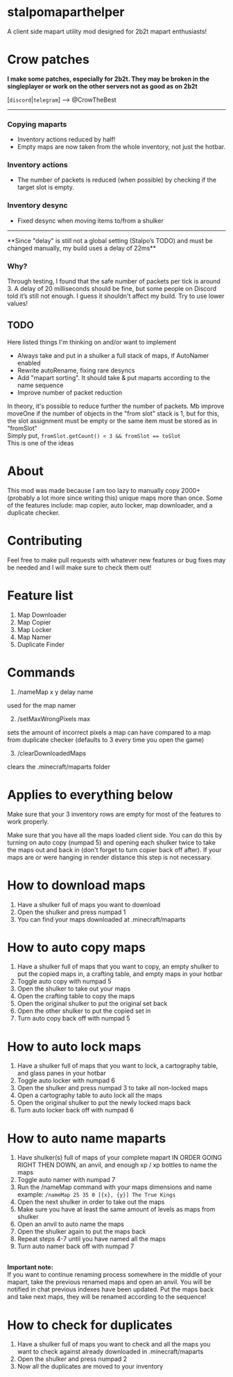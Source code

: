 # stalpomaparthelper
A client side mapart utility mod designed for 2b2t mapart enthusiasts!

# Crow patches

 <b> I make some patches, especially for 2b2t. 
 They may be broken in the singleplayer or work on the other servers not as good as on 2b2t</b> <br>

[`discord`|`telegram`] --> @CrowTheBest

<hr>

### Copying maparts
- Inventory actions reduced by half!
- Empty maps are now taken from the whole inventory, not just the hotbar.

### Inventory actions
- The number of packets is reduced (when possible) by checking if the target slot is empty.

### Inventory desync
- Fixed desync when moving items to/from a shulker
<hr>
**Since "delay" is still not a global setting (Stalpo’s TODO) and must be changed manually, my build uses a delay of 22ms**

### Why?

Through testing, I found that the safe number of packets per tick is around 3. 
A delay of 20 milliseconds should be fine, but some people on Discord told it’s still not enough. 
I guess it shouldn't affect my build. Try to use lower values!


## TODO
Here listed things I'm thinking on and/or want to implement

- Always take and put in a shulker a full stack of maps, if AutoNamer enabled
- Rewrite autoRename, fixing rare desyncs
- Add "mapart sorting". It should take & put maparts according to the name sequence
- Improve number of packet reduction

In theory, it's possible to reduce further the number of packets. Mb improve moveOne if the number of objects in the "from slot" stack is 1, but for this, the slot assignment must be empty or the same item must be stored as in "fromSlot"
<br> Simply put, `fromSlot.getCount() < 3 && fromSlot == toSlot`
<br> This is one of the ideas


# About
This mod was made because I am too lazy to manually copy 2000+ (probably a lot more since writing this) unique maps more than once. Some of the features include: map copier, auto locker, map downloader, and a duplicate checker.

# Contributing
Feel free to make pull requests with whatever new features or bug fixes may be needed and I will make sure to check them out!

# Feature list
1. Map Downloader
2. Map Copier
3. Map Locker
4. Map Namer
5. Duplicate Finder

# Commands
1. /nameMap x y delay name

used for the map namer

2. /setMaxWrongPixels max

sets the amount of incorrect pixels a map can have compared to a map from duplicate checker (defaults to 3 every time you open the game)

3. /clearDownloadedMaps

clears the .minecraft/maparts folder

# Applies to everything below
Make sure that your 3 inventory rows are empty for most of the features to work properly.

Make sure that you have all the maps loaded client side. You can do this by turning on auto copy (numpad 5) and opening each shulker twice to take the maps out and back in (don't forget to turn copier back off after). If your maps are or were hanging in render distance this step is not necessary.

# How to download maps
1. Have a shulker full of maps you want to download
2. Open the shulker and press numpad 1
3. You can find your maps downloaded at .minecraft/maparts

# How to auto copy maps
1. Have a shulker full of maps that you want to copy, an empty shulker to put the copied maps in, a crafting table, and empty maps in your hotbar
2. Toggle auto copy with numpad 5
3. Open the shulker to take out your maps
4. Open the crafting table to copy the maps
5. Open the original shulker to put the original set back
6. Open the other shulker to put the copied set in
7. Turn auto copy back off with numpad 5

# How to auto lock maps
1. Have a shulker full of maps that you want to lock, a cartography table, and glass panes in your hotbar
2. Toggle auto locker with numpad 6
3. Open the shulker and press numpad 3 to take all non-locked maps
4. Open a cartography table to auto lock all the maps
5. Open the original shulker to put the newly locked maps back
6. Turn auto locker back off with numpad 6

# How to auto name maparts
1. Have shulker(s) full of maps of your complete mapart IN ORDER GOING RIGHT THEN DOWN, an anvil, and enough xp / xp bottles to name the maps
2. Toggle auto namer with numpad 7
3. Run the /nameMap command with your maps dimensions and name <br>
   example: `/nameMap 25 35 0 [{x}, {y}] The True Kings`
4. Open the next shulker in order to take out the maps
5. Make sure you have at least the same amount of levels as maps from shulker
6. Open an anvil to auto name the maps
7. Open the shulker again to put the maps back
8. Repeat steps 4-7 until you have named all the maps
9. Turn auto namer back off with numpad 7

<br>**Important note:** <br>
   If you want to continue renaming process somewhere in the middle of your mapart,
   take the previous renamed maps and open an anvil. You will be notified in chat previous indexes have been updated.
   Put the maps back and take next maps, they will be renamed according to the sequence! <br>


# How to check for duplicates
1. Have a shulker full of maps you want to check and all the maps you want to check against already downloaded in .minecraft/maparts
2. Open the shulker and press numpad 2
3. Now all the duplicates are moved to your inventory
